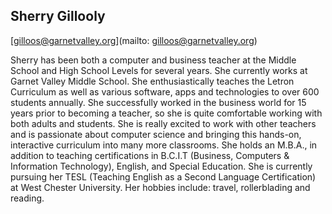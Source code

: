## Sherry Gillooly

[gilloos@garnetvalley.org](mailto: gilloos@garnetvalley.org)

Sherry has been both a computer and business teacher at the Middle School and High School Levels for several years. She currently works at Garnet Valley Middle School. She enthusiastically teaches the Letron Curriculum as well as various software, apps and technologies to over 600 students annually. She successfully worked in the business world for 15 years prior to becoming a teacher, so she is quite comfortable working with both adults and students. She is really excited to work with other teachers and is passionate about computer science and bringing this hands-on, interactive curriculum into many more classrooms. She holds an M.B.A., in addition to teaching certifications in B.C.I.T (Business, Computers & Information Technology), English, and Special Education. She is currently pursuing her TESL (Teaching English as a Second Language Certification) at West Chester University. Her hobbies include: travel, rollerblading and reading.
